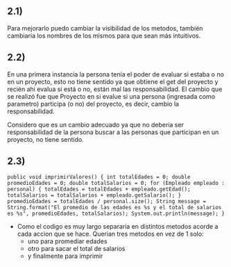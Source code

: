 ## 2.1)

Para mejorarlo puedo cambiar la visibilidad de los metodos, también cambiaria los nombres de los mismos para que sean más intuitivos.

## 2.2)

En una primera instancia la persona tenía el poder de evaluar si estaba o no en un proyecto, esto no tiene sentido ya que obtiene el get del proyecto y recién ahi evalua si está o no, están mal las responsabilidad.
El cambio que se realizó fue que Proyecto en si evalue si una persona (ingresada como parametro) participa (o no) del proyecto, es decir, cambio la responsabilidad.

Considero que es un cambio adecuado ya que no deberia ser responsabilidad de la persona buscar a las personas que participan en un proyecto, no tiene sentido.

## 2.3)

``` 
public void imprimirValores() { int totalEdades = 0; double promedioEdades = 0; double totalSalarios = 0; for (Empleado empleado : personal) { totalEdades = totalEdades + empleado.getEdad(); totalSalarios = totalSalarios + empleado.getSalario(); } promedioEdades = totalEdades / personal.size(); String message = String.format("El promedio de las edades es %s y el total de salarios es %s", promedioEdades, totalSalarios); System.out.println(message); } 
```

- Como el codigo es muy largo separaria en distintos metodos acorde a cada accion que se hace. Querian tres metodos en vez de 1 solo:
  - uno para promediar edades
  - otro para sacar el total de salarios
  - y finalmente para imprimir

